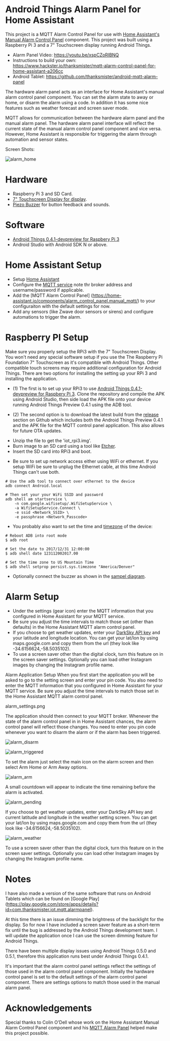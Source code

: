 # Android Things Alarm Panel for Home Assistant

This project is a MQTT Alarm Control Panel for use with [Home Assistant's Manual Alarm Control Panel](https://home-assistant.io/components/alarm_control_panel.manual_mqtt/) component. This project was built using a Raspberry Pi 3 and a 7" Touchscreen display running Android Things.

- Alarm Panel Video: https://youtu.be/xspCZoRIBNQ
- Instructions to build your own: https://www.hackster.io/thanksmister/mqtt-alarm-control-panel-for-home-assistant-a206cc
- Android Tablet: https://github.com/thanksmister/android-mqtt-alarm-panel

The hardware alarm panel acts as an interface for Home Assistant's manual alarm control panel component. You can set the alarm state to away or home, or disarm the alarm using a code. In addition it has some nice features such as weather forecast and screen saver mode.

MQTT allows for communication between the hardware alarm panel and the manual alarm panel. The hardware alarm panel interface will reflect the current state of the manual alarm control panel component and vice versa. However, Home Assistant is responsible for triggering the alarm through automation and sensor states.

Screen Shots:

![alarm_home](https://user-images.githubusercontent.com/142340/29889460-9f615642-8d9a-11e7-99a6-1a49529dd580.png)

# Hardware

- Raspberry Pi 3 and SD Card.
- [7" Touchscreen Display for display](https://www.adafruit.com/product/2718).
- [Piezo Buzzer](https://www.adafruit.com/product/160) for button feedback and sounds.

# Software

- [Android Things 0.4.1-devpreview for Raspbery Pi 3](https://developer.android.com/things/hardware/raspberrypi.html)
- Android Studio with Android SDK N or above.

# Home Assistant Setup

- Setup [Home Assistant](https://home-assistant.io/getting-started/)
- Configure the [MQTT service](https://home-assistant.io/components/mqtt/) note thr broker address and username/password if applicable.
- Add the [MQTT Alarm Control Panel] (https://home-assistant.io/components/alarm_control_panel.manual_mqtt/) to your configuraiton with the default settings for now.
- Add any sensors (like Zwave door sensors or sirens) and configure automations to trigger the alarm.

# Raspberry PI Setup

Make sure you properly setup the RPi3 with the 7" Touchscreen Display.  You won't need any special software setup if you use the The Raspberry Pi Foundation 7" Touchscreen as it's compatible with Android Things. Other compatible touch screens may require additional configuration for Android Things. There are two options for installing the setting up your RPi 3 and installing the application. 

- (1) The first is to set up your RPi3 to use [Android Things 0.4.1-devpreview for Raspbery Pi 3](https://developer.android.com/things/hardware/raspberrypi.html). Clone the repository and compile the APK using Android Studio, then side load the APK file onto your device running Android Things Preview 0.4.1 using the ADB tool. 

- (2) The second option is to download the latest build from the [release](https://github.com/thanksmister/androidthings-mqtt-alarm-panel/releases/) section on Github which includes both the Android Things Preview 0.4.1 and the APK file for the MQTT control panel application. This also allows for future OTA updates.

 * Unzip the file to get the 'iot_rpi3.img'.
 * Burn image to an SD card using a tool like [Etcher](https://etcher.io/).
 * Insert the SD card into RPi3 and boot.  

- Be sure to set up network access either using WiFi or ethernet. If you setup WiFi be sure to unplug the Ethernet cable, at this time Android Things can't use both. 

```
# Use the adb tool to connect over ethernet to the device
adb connect Android.local

# Then set your your WiFi SSID and password
adb shell am startservice \
    -n com.google.wifisetup/.WifiSetupService \
    -a WifiSetupService.Connect \
    -e ssid <Network_SSID> \
    -e passphrase <Network_Passcode>
```

- You probably also want to set the time and [timezone](https://en.wikipedia.org/wiki/List_of_tz_database_time_zones) of the device:

```
# Reboot ADB into root mode
$ adb root

# Set the date to 2017/12/31 12:00:00
$ adb shell date 123112002017.00

# Set the time zone to US Mountain Time
$ adb shell setprop persist.sys.timezone "America/Denver"
```
- Optionally connect the buzzer as shown in the [sampel diagram](https://github.com/androidthings/drivers-samples/tree/master/pwmspeaker).

# Alarm Setup

- Under the settings (gear icon) enter the MQTT information that you configured in Home Assistant for your MQTT service.
- Be sure you adjust the time intervals to match those set (other than defaults) in the Home Assistant MQTT alarm control panel.
- If you choose to get weather updates, enter your [DarkSky API key](https://darksky.net/dev) and your latitude and longitude location. You can get your lat/lon by using maps.google.com and copy them from the url (they look like -34.6156624,-58.5035102).
- To use a screen saver other than the digital clock, turn this feature on in the screen saver settings. Optionally you can load other Instagram images by changing the Instagram profile name.  

Alarm Application Setup 
When you first start the application you will be asked to go to the setting screen and enter your pin code. You also need to enter the MQTT information that you configured in Home Assistant for your MQTT service. Be sure you adjust the time intervals to match those set in the Home Assistant MQTT alarm control panel. 

alarm_settings.png

The application should then connect to your MQTT broker. 
Whenever the state of the alarm control panel in  in Home Assistant chances, the alarm control panel will reflect those changes.  You need to enter you pin code whenever you want to disarm the alarm or if the alarm has been triggered.  

![alarm_disarm](https://user-images.githubusercontent.com/142340/29889459-9f557980-8d9a-11e7-996e-dcbfd54d44cc.png)

![alarm_triggered](https://user-images.githubusercontent.com/142340/29889462-9f6422dc-8d9a-11e7-923a-06cfcd6acff7.png)

To set the alarm just select the main icon on the alarm screen and then select Arm Home or Arm Away options.

![alarm_arm](https://user-images.githubusercontent.com/142340/29889458-9f33509e-8d9a-11e7-8bdf-aaad28d94328.png)

A small countdown will appear to indicate the time remaining before the alarm is activated. 

![alarm_pending](https://user-images.githubusercontent.com/142340/29889461-9f62d238-8d9a-11e7-9a0f-77baf385d812.png)

If you choose to get weather updates, enter your DarkSky API key and current latitude and longitude in the weather setting screen. You can get your lat/lon by using maps.google.com and copy them from the url (they look like -34.6156624,-58.5035102).

![alarm_weather](https://user-images.githubusercontent.com/142340/29889463-9f64e550-8d9a-11e7-8d06-cbb046588875.png)

To use a screen saver other than the digital clock, turn this feature on in the screen saver settings. Optionally you can load other Instagram images by changing the Instagram profile name.  

# Notes 

I have also made a version of the same software that runs on Android Tablets which can be found on [Google Play] (https://play.google.com/store/apps/details?id=com.thanksmister.iot.mqtt.alarmpanel).

At this time there is an issue dimming the brightness of the backlight for the display. So for now I have included a screen saver feature as a short-term fix until the bug is addressed by the Android Things development team.  I will update the application once I can use the screen dimming feature for Android Things.

There have been multiple display issues using Android Things 0.5.0 and 0.5.1, therefore this application runs best under Android Things 0.4.1. 

It's important that the alarm control panel settings reflect the settings of those used in the alarm control panel component. Initially the hardware control panel is set to the default settings of the alarm control panel component. There are settings options to match those used in the manual alarm panel. 

# Acknowledgements

Special thanks to Colin O'Dell whose work on the Home Assistant Manual Alarm Control Panel component and his [MQTT Alarm Panel](https://github.com/colinodell/mqtt-control-panel) helped make this project possible.
